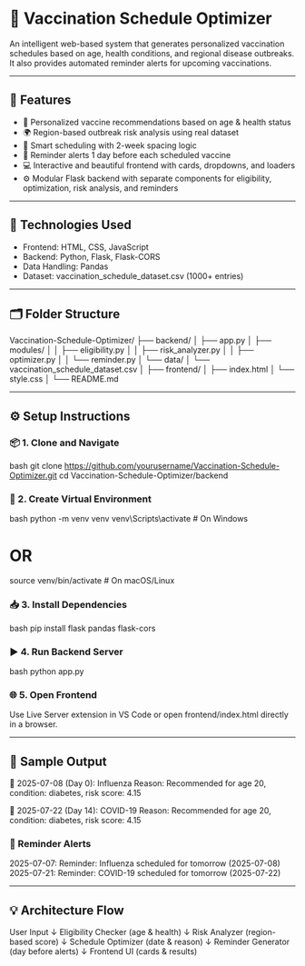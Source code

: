 # 💉 Vaccination Schedule Optimizer

An intelligent web-based system that generates personalized vaccination schedules based on age, health conditions, and regional disease outbreaks. It also provides automated reminder alerts for upcoming vaccinations.

---

## 🚀 Features

- 📌 Personalized vaccine recommendations based on age & health status
- 🌍 Region-based outbreak risk analysis using real dataset
- 🧠 Smart scheduling with 2-week spacing logic
- 🔔 Reminder alerts 1 day before each scheduled vaccine
- 💻 Interactive and beautiful frontend with cards, dropdowns, and loaders
- ⚙ Modular Flask backend with separate components for eligibility, optimization, risk analysis, and reminders

---

## 🧩 Technologies Used

- Frontend: HTML, CSS, JavaScript
- Backend: Python, Flask, Flask-CORS
- Data Handling: Pandas
- Dataset: vaccination_schedule_dataset.csv (1000+ entries)

---

## 🗂 Folder Structure


Vaccination-Schedule-Optimizer/
├── backend/
│   ├── app.py
│   ├── modules/
│   │   ├── eligibility.py
│   │   ├── risk_analyzer.py
│   │   ├── optimizer.py
│   │   └── reminder.py
│   └── data/
│       └── vaccination_schedule_dataset.csv
│
├── frontend/
│   ├── index.html
│   └── style.css
│
└── README.md


---

## ⚙ Setup Instructions

### 📦 1. Clone and Navigate
bash
git clone https://github.com/yourusername/Vaccination-Schedule-Optimizer.git
cd Vaccination-Schedule-Optimizer/backend


### 🐍 2. Create Virtual Environment
bash
python -m venv venv
venv\Scripts\activate  # On Windows
# OR
source venv/bin/activate  # On macOS/Linux


### 📥 3. Install Dependencies
bash
pip install flask pandas flask-cors


### ▶ 4. Run Backend Server
bash
python app.py


### 🌐 5. Open Frontend
Use Live Server extension in VS Code or open frontend/index.html directly in a browser.

---

## 📸 Sample Output


📅 2025-07-08 (Day 0): Influenza
Reason: Recommended for age 20, condition: diabetes, risk score: 4.15

📅 2025-07-22 (Day 14): COVID-19
Reason: Recommended for age 20, condition: diabetes, risk score: 4.15


### 🔔 Reminder Alerts

2025-07-07: Reminder: Influenza scheduled for tomorrow (2025-07-08)
2025-07-21: Reminder: COVID-19 scheduled for tomorrow (2025-07-22)


---

## 💡 Architecture Flow


User Input
   ↓
Eligibility Checker (age & health)
   ↓
Risk Analyzer (region-based score)
   ↓
Schedule Optimizer (date & reason)
   ↓
Reminder Generator (day before alerts)
   ↓
Frontend UI (cards & results)